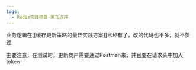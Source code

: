 ```yaml
---
tags:
  - Redis实践项目-黑马点评
---
```

业务逻辑在[[缓存更新策略的最佳实践方案]]已经有了，改的代码也不多，就不赘述

主要注意，在测试时，更新商户需要通过Postman来，并且要在请求头中加入token